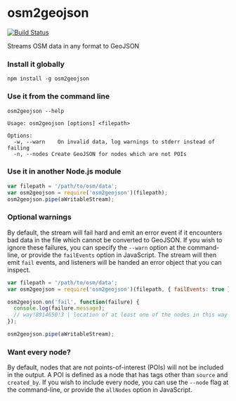 # osm2geojson

[![Build Status](https://travis-ci.org/rclark/osm2geojson.svg?branch=master)](https://travis-ci.org/rclark/osm2geojson)

Streams OSM data in any format to GeoJSON

### Install it globally
```
npm install -g osm2geojson
```

### Use it from the command line
```
osm2geojson --help

Usage: osm2geojson [options] <filepath>

Options:
  -w, --warn	On invalid data, log warnings to stderr instead of failing
  -n, --nodes Create GeoJSON for nodes which are not POIs
```

### Use it in another Node.js module

```js
var filepath = '/path/to/osm/data';
var osm2geojson = require('osm2geojson')(filepath);
osm2geojson.pipe(aWritableStream);
```

### Optional warnings

By default, the stream will fail hard and emit an error event if it encounters
bad data in the file which cannot be converted to GeoJSON. If you wish to ignore
these failures, you can specify the `--warn` option at the command-line, or
provide the `failEvents` option in JavaScript. The stream will then emit `fail`
events, and listeners will be handed an error object that you can inspect.

```js
var filepath = '/path/to/osm/data';
var osm2geojson = require('osm2geojson')(filepath, { failEvents: true });

osm2geojson.on('fail', function(failure) {
  console.log(failure.message);
  // way!8914650!3 | location of at least one of the nodes in this way not set
});

osm2geojson.pipe(aWritableStream);
```

### Want every node?

By default, nodes that are not points-of-interest (POIs) will not be included in
the output. A POI is defined as a node that has tags other than `source` and
`created_by`. If you wish to include every node, you can use the `--node` flag
at the command-line, or provide the `allNodes` option in JavaScript.
